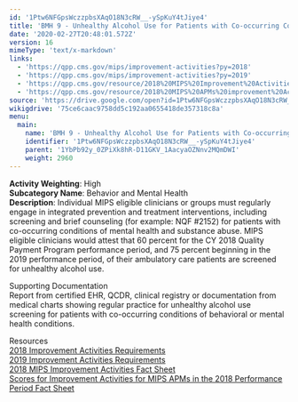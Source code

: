 ```yaml
---
id: '1Ptw6NFGpsWczzpbsXAqO18N3cRW__-ySpKuY4tJiye4'
title: 'BMH 9 - Unhealthy Alcohol Use for Patients with Co-occurring Conditions of Mental Health and Substance Abuse and Ambulatory Care Patients'
date: '2020-02-27T20:48:01.572Z'
version: 16
mimeType: 'text/x-markdown'
links:
  - 'https://qpp.cms.gov/mips/improvement-activities?py=2018'
  - 'https://qpp.cms.gov/mips/improvement-activities?py=2019'
  - 'https://qpp.cms.gov/resource/2018%20MIPS%20Improvement%20Activities%20Fact%20Sheet'
  - 'https://qpp.cms.gov/resource/2018%20MIPS%20APMs%20improvement%20Activities%20scores%20fact%20sheet'
source: 'https://drive.google.com/open?id=1Ptw6NFGpsWczzpbsXAqO18N3cRW__-ySpKuY4tJiye4'
wikigdrive: '75ce6caac9758dd5c192aa0655418de357318c8a'
menu:
  main:
    name: 'BMH 9 - Unhealthy Alcohol Use for Patients with Co-occurring Conditions of Mental Health and Substance Abuse and Ambulatory Care Patients'
    identifier: '1Ptw6NFGpsWczzpbsXAqO18N3cRW__-ySpKuY4tJiye4'
    parent: '1YbPb92y_0ZPiXk8hR-D11GKV_1AacyaOZNnv2MQmDWI'
    weight: 2960
---
```





**Activity Weighting**: High  
**Subcategory Name**: Behavior and Mental Health  
**Description**: Individual MIPS eligible clinicians or groups must regularly engage in integrated prevention and treatment interventions, including screening and brief counseling (for example: NQF #2152) for patients with co-occurring conditions of mental health and substance abuse. MIPS eligible clinicians would attest that 60 percent for the CY 2018 Quality Payment Program performance period, and 75 percent beginning in the 2019 performance period, of their ambulatory care patients are screened for unhealthy alcohol use.




Supporting Documentation  
Report from certified EHR, QCDR, clinical registry or documentation from medical charts showing regular practice for unhealthy alcohol use screening for patients with co-occurring conditions of behavioral or mental health conditions.




Resources  
[2018 Improvement Activities Requirements](https://qpp.cms.gov/mips/improvement-activities?py=2018)  
[2019 Improvement Activities Requirements](https://qpp.cms.gov/mips/improvement-activities?py=2019)  
[2018 MIPS Improvement Activities Fact Sheet](https://qpp.cms.gov/resource/2018%20MIPS%20Improvement%20Activities%20Fact%20Sheet)  
[Scores for Improvement Activities for MIPS APMs in the 2018 Performance Period Fact Sheet](https://qpp.cms.gov/resource/2018%20MIPS%20APMs%20improvement%20Activities%20scores%20fact%20sheet)
